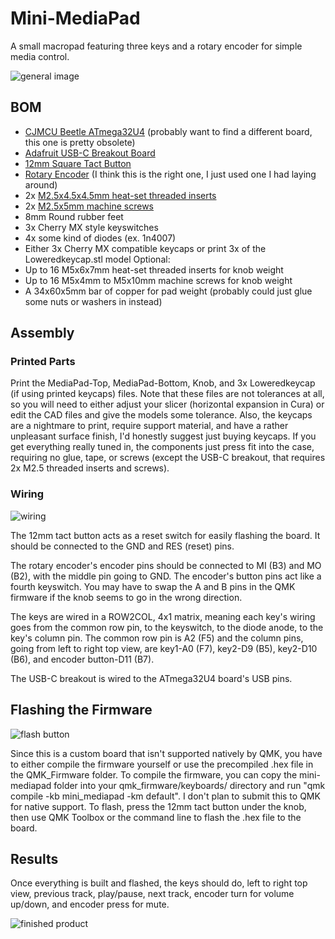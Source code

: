 # Mini-MediaPad
A small macropad featuring three keys and a rotary encoder for simple media control. 

![general image](https://github.com/Darkextratoasty/Mini-MediaPad/blob/main/pictures/PXL_20230915_193240046.jpg?raw=true)

## BOM
- [CJMCU Beetle ATmega32U4](https://www.amazon.com/Keyboard-ATMEGA32U4-Development-Arduino-Leonardo/dp/B092D15447) \(probably want to find a different board, this one is pretty obsolete\)
- [Adafruit USB-C Breakout Board](https://www.adafruit.com/product/4090)
- [12mm Square Tact Button](https://www.adafruit.com/product/1010)
- [Rotary Encoder](https://www.adafruit.com/product/377) \(I think this is the right one, I just used one I had laying around\)
- 2x [M2.5x4.5x4.5mm heat-set threaded inserts](https://www.amazon.com/gp/product/B07HKT5W7S/ref=ppx_yo_dt_b_search_asin_title?ie=UTF8&th=1)
- 2x [M2.5x5mm machine screws](https://www.amazon.com/HanTof-Raspberry-Standoffs-Standoff-Cylinder/dp/B07KM27KC6/)
- 8mm Round rubber feet
- 3x Cherry MX style keyswitches
- 4x some kind of diodes \(ex. 1n4007\)
- Either 3x Cherry MX compatible keycaps or print 3x of the Loweredkeycap.stl model
Optional:
- Up to 16 M5x6x7mm heat-set threaded inserts for knob weight
- Up to 16 M5x4mm to M5x10mm machine screws for knob weight
- A 34x60x5mm bar of copper for pad weight \(probably could just glue some nuts or washers in instead\)

## Assembly
### Printed Parts
Print the MediaPad-Top, MediaPad-Bottom, Knob, and 3x Loweredkeycap \(if using printed keycaps\) files. Note that these files are not tolerances at all, so you will need to either adjust your slicer \(horizontal expansion in Cura\) or edit the CAD files and give the models some tolerance. Also, the keycaps are a nightmare to print, require support material, and have a rather unpleasant surface finish, I'd honestly suggest just buying keycaps. If you get everything really tuned in, the components just press fit into the case, requiring no glue, tape, or screws \(except the USB-C breakout, that requires 2x M2.5 threaded inserts and screws\).
### Wiring

![wiring](https://github.com/Darkextratoasty/Mini-MediaPad/blob/main/pictures/PXL_20230915_193336548.jpg?raw=true)

The 12mm tact button acts as a reset switch for easily flashing the board. It should be connected to the GND and RES \(reset\) pins. 


The rotary encoder's encoder pins should be connected to MI \(B3\) and MO \(B2\), with the middle pin going to GND. The encoder's button pins act like a fourth keyswitch. You may have to swap the A and B pins in the QMK firmware if the knob seems to go in the wrong direction.


The keys are wired in a ROW2COL, 4x1 matrix, meaning each key's wiring goes from the common row pin, to the keyswitch, to the diode anode, to the key's column pin. The common row pin is A2 \(F5\) and the column pins, going from left to right top view, are key1-A0 \(F7\), key2-D9 \(B5\), key2-D10 \(B6\), and encoder button-D11 \(B7\).


The USB-C breakout is wired to the ATmega32U4 board's USB pins. 

## Flashing the Firmware

![flash button](https://github.com/Darkextratoasty/Mini-MediaPad/blob/main/pictures/PXL_20230915_193525080.jpg?raw=true)

Since this is a custom board that isn't supported natively by QMK, you have to either compile the firmware yourself or use the precompiled .hex file in the QMK_Firmware folder. To compile the firmware, you can copy the mini-mediapad folder into your qmk_firmware/keyboards/ directory and run "qmk compile -kb mini_mediapad -km default". I don't plan to submit this to QMK for native support. To flash, press the 12mm tact button under the knob, then use QMK Toolbox or the command line to flash the .hex file to the board.

## Results
Once everything is built and flashed, the keys should do, left to right top view, previous track, play/pause, next track, encoder turn for volume up/down, and encoder press for mute.

![finished product](https://github.com/Darkextratoasty/Mini-MediaPad/blob/main/pictures/PXL_20230915_193233347.jpg?raw=true)
